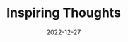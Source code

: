 ---
slug: thought-for-the-day
title: "Inspiring Thoughts"
date: 2022-12-27
excerpt: 'In whatever field we work, we have to remain in the service of the common man whose well-being is central to all human knowledge and endeavour.'
tags: [Inspiration, Motivation, Quotes, Thoughts]
---